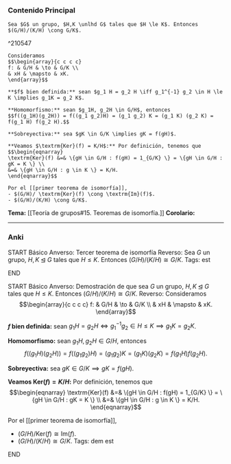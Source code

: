 ### Contenido Principal

```ad-theorem
Sea $G$ un grupo, $H,K \unlhd G$ tales que $H \le K$. Entonces $(G/H)/(K/H) \cong G/K$.
```

^210547

```ad-proof
Consideramos
$$\begin{array}{c c c c}
f: & G/H & \to & G/K \\
& xH & \mapsto & xK.
\end{array}$$

**$f$ bien definida:** sean $g_1 H = g_2 H \iff g_1^{-1} g_2 \in H \le K \implies g_1K = g_2 K$.

**Homomorfismo:** sean $g_1H, g_2H \in G/H$, entonces
$$f((g_1H)(g_2H)) = f((g_1 g_2)H) = (g_1 g_2) K = (g_1 K) (g_2 K) = f(g_1 H) f(g_2 H).$$

**Sobreyectiva:** sea $gK \in G/K \implies gK = f(gH)$.

**Veamos $\textrm{Ker}(f) = K/H$:** Por definición, tenemos que
$$\begin{eqnarray}
\textrm{Ker}(f) &=& \{gH \in G/H : f(gH) = 1_{G/K} \} = \{gH \in G/H : gK = K \} \\
&=& \{gH \in G/H : g \in K \} = K/H.
\end{eqnarray}$$

Por el [[primer teorema de isomorfía]],
- $(G/H)/ \textrm{Ker}(f) \cong \textrm{Im}(f)$. 
- $(G/H)/(K/H) \cong G/K$.
```

**Tema:** [[Teoría de grupos#15. Teoremas de isomorfía.]]
**Corolario:**

---
### Anki

START
Básico
Anverso: Tercer teorema de isomorfía
Reverso: Sea $G$ un grupo, $H,K \unlhd G$ tales que $H \le K$. Entonces $(G/H)/(K/H) \cong G/K$.
Tags: est
<!--ID: 1730228001528-->
END

START
Básico
Anverso: Demostración de que sea $G$ un grupo, $H,K \unlhd G$ tales que $H \le K$. Entonces $(G/H)/(K/H) \cong G/K$.
Reverso: Consideramos
$$\begin{array}{c c c c}
f: & G/H & \to & G/K \\
& xH & \mapsto & xK.
\end{array}$$

**$f$ bien definida:** sean $g_1 H = g_2 H \iff g_1^{-1} g_2 \in H \le K \implies g_1K = g_2 K$.

**Homomorfismo:** sean $g_1H, g_2H \in G/H$, entonces
$$f((g_1H)(g_2H)) = f((g_1 g_2)H) = (g_1 g_2) K = (g_1 K) (g_2 K) = f(g_1 H) f(g_2 H).$$

**Sobreyectiva:** sea $gK \in G/K \implies gK = f(gH)$.

**Veamos $\textrm{Ker}(f) = K/H$:** Por definición, tenemos que
$$\begin{eqnarray}
\textrm{Ker}(f) &=& \{gH \in G/H : f(gH) = 1_{G/K} \} = \{gH \in G/H : gK = K \} \\
&=& \{gH \in G/H : g \in K \} = K/H.
\end{eqnarray}$$

Por el [[primer teorema de isomorfía]],
- $(G/H)/ \textrm{Ker}(f) \cong \textrm{Im}(f)$. 
- $(G/H)/(K/H) \cong G/K$.
Tags: dem est
<!--ID: 1730228001531-->
END
